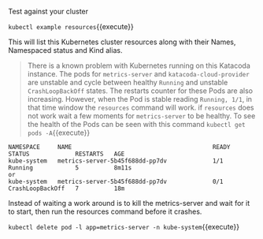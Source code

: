 Test against your cluster

`kubectl example resources`{{execute}}

This will list this Kubernetes cluster resources along with their Names, Namespaced status and Kind alias.

> There is a known problem with Kubernetes running on this Katacoda instance. The pods for `metrics-server` and `katacoda-cloud-provider` are unstable and cycle between healthy `Running` and unstable `CrashLoopBackOff` states. The restarts counter for these Pods are also increasing. However, when the Pod is stable reading `Running, 1/1`, in that time window the `resources` command will work. if `resources` does not work wait a few moments for `metrics-server` to be healthy. To see the health of the Pods can be seen with this command `kubectl get pods -A`{{execute}}

```
NAMESPACE     NAME                                        READY   STATUS             RESTARTS   AGE
kube-system   metrics-server-5b45f688dd-pp7dv             1/1     Running            5          8m11s
or
kube-system   metrics-server-5b45f688dd-pp7dv             0/1     CrashLoopBackOff   7          18m
```
Instead of waiting a work around is to kill the metrics-server and wait for it to start, then run the resources command before it crashes.

`kubectl delete pod -l app=metrics-server -n kube-system`{{execute}}